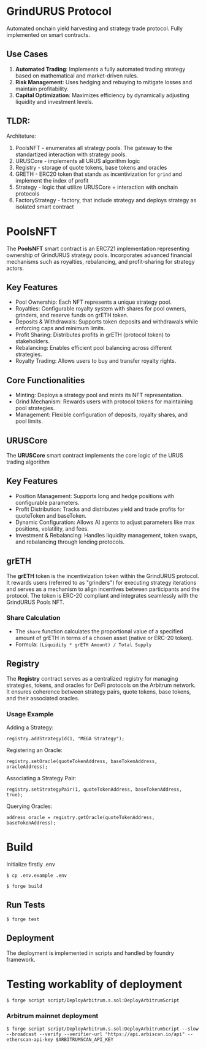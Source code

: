 # GrindURUS Protocol

Automated onchain yield harvesting and strategy trade protocol. Fully implemented on smart contracts.

## Use Cases
1. **Automated Trading**: Implements a fully automated trading strategy based on mathematical and market-driven rules.
2. **Risk Management**: Uses hedging and rebuying to mitigate losses and maintain profitability.
3. **Capital Optimization**: Maximizes efficiency by dynamically adjusting liquidity and investment levels.

## TLDR:

Architeture:
1. PoolsNFT - enumerates all strategy pools. The gateway to the standartized interaction with strategy pools.
2. URUSCore - implements all URUS algorithm logic
3. Registry - storage of quote tokens, base tokens and oracles
4. GRETH - ERC20 token that stands as incentivization for `grind` and implement the index of profit
5. Strategy - logic that utilize URUSCore + interaction with onchain protocols
6. FactoryStrategy - factory, that include strategy and deploys strategy as isolated smart contract


# PoolsNFT

The **PoolsNFT** smart contract is an ERC721 implementation representing ownership of GrindURUS strategy pools. Incorporates advanced financial mechanisms such as royalties, rebalancing, and profit-sharing for strategy actors.

## Key Features
- Pool Ownership: Each NFT represents a unique strategy pool.
- Royalties: Configurable royalty system with shares for pool owners, grinders, and reserve funds on grETH token.
- Deposits & Withdrawals: Supports token deposits and withdrawals while enforcing caps and minimum limits.
- Profit Sharing: Distributes profits in grETH (protocol token) to stakeholders.
- Rebalancing: Enables efficient pool balancing across different strategies.
- Royalty Trading: Allows users to buy and transfer royalty rights.
## Core Functionalities
- Minting: Deploys a strategy pool and mints its NFT representation.
- Grind Mechanism: Rewards users with protocol tokens for maintaining pool strategies.
- Management: Flexible configuration of deposits, royalty shares, and pool limits.


## URUSCore

The **URUSCore** smart contract implements the core logic of the URUS trading algorithm

## Key Features
- Position Management: Supports long and hedge positions with configurable parameters.
- Profit Distribution: Tracks and distributes yield and trade profits for quoteToken and baseToken.
- Dynamic Configuration: Allows AI agents to adjust parameters like max positions, volatility, and fees.
- Investment & Rebalancing: Handles liquidity management, token swaps, and rebalancing through lending protocols.


## grETH

The **grETH** token is the incentivization token within the GrindURUS protocol. It rewards users (referred to as "grinders") for executing strategy iterations and serves as a mechanism to align incentives between participants and the protocol. The token is ERC-20 compliant and integrates seamlessly with the GrindURUS Pools NFT.

### **Share Calculation**
- The `share` function calculates the proportional value of a specified amount of grETH in terms of a chosen asset (native or ERC-20 token).
- Formula: `(Liquidity * grETH Amount) / Total Supply`


## Registry

The **Registry** contract serves as a centralized registry for managing strategies, tokens, and oracles for DeFi protocols on the Arbitrum network. It ensures coherence between strategy pairs, quote tokens, base tokens, and their associated oracles.

### Usage Example
Adding a Strategy:
```
registry.addStrategyId(1, "MEGA Strategy");
```

Registering an Oracle:
```
registry.setOracle(quoteTokenAddress, baseTokenAddress, oracleAddress);
```

Associating a Strategy Pair:
```
registry.setStrategyPair(1, quoteTokenAddress, baseTokenAddress, true);
```

Querying Oracles:
```
address oracle = registry.getOracle(quoteTokenAddress, baseTokenAddress);
```

# Build

Initialize firstly .env
```shell
$ cp .env.example .env
```

```shell
$ forge build
```

## Run Tests

```shell
$ forge test
```

## Deployment

The deployment is implemented in scripts and handled by foundry framework.

# Testing workablity of deployment
```shell
$ forge script script/DeployArbitrum.s.sol:DeployArbitrumScript
```

### Arbitrum mainnet deployment
```shell
$ forge script script/DeployArbitrum.s.sol:DeployArbitrumScript --slow --broadcast --verify --verifier-url "https://api.arbiscan.io/api" --etherscan-api-key $ARBITRUMSCAN_API_KEY 
```